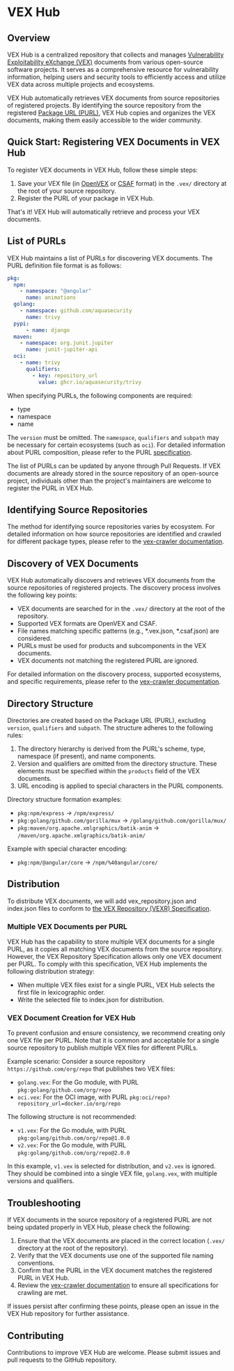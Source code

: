 # VEX Hub

## Overview

VEX Hub is a centralized repository that collects and manages [Vulnerability Exploitability eXchange (VEX)][vex] documents from various open-source software projects.
It serves as a comprehensive resource for vulnerability information, helping users and security tools to efficiently access and utilize VEX data across multiple projects and ecosystems.

VEX Hub automatically retrieves VEX documents from source repositories of registered projects.
By identifying the source repository from the registered [Package URL (PURL)][purl], VEX Hub copies and organizes the VEX documents, making them easily accessible to the wider community.

## Quick Start: Registering VEX Documents in VEX Hub

To register VEX documents in VEX Hub, follow these simple steps:

1. Save your VEX file (in [OpenVEX][openvex] or [CSAF][csaf] format) in the `.vex/` directory at the root of your source repository.
2. Register the PURL of your package in VEX Hub.

That's it!
VEX Hub will automatically retrieve and process your VEX documents.

## List of PURLs
VEX Hub maintains a list of PURLs for discovering VEX documents.
The PURL definition file format is as follows:

```yaml
pkg:
  npm:
    - namespace: "@angular"
      name: animations
  golang:
    - namespace: github.com/aquasecurity
      name: trivy
  pypi:
      - name: django
  maven:
    - namespace: org.junit.jupiter
      name: junit-jupiter-api
  oci:
    - name: trivy
      qualifiers:
        - key: repository_url
          value: ghcr.io/aquasecurity/trivy
```

When specifying PURLs, the following components are required:

* type
* namespace
* name

The `version` must be omitted.
The `namespace`, `qualifiers` and `subpath` may be necessary for certain ecosystems (such as `oci`).
For detailed information about PURL composition, please refer to the PURL [specification](https://github.com/package-url/purl-spec/blob/b33dda1cf4515efa8eabbbe8e9b140950805f845/PURL-SPECIFICATION.rst).

The list of PURLs can be updated by anyone through Pull Requests. If VEX documents are already stored in the source repository of an open-source project, individuals other than the project's maintainers are welcome to register the PURL in VEX Hub.

## Identifying Source Repositories
The method for identifying source repositories varies by ecosystem. For detailed information on how source repositories are identified and crawled for different package types, please refer to the [vex-crawler documentation](https://github.com/aquasecurity/vex-crawler).

## Discovery of VEX Documents
VEX Hub automatically discovers and retrieves VEX documents from the source repositories of registered projects. The discovery process involves the following key points:

- VEX documents are searched for in the `.vex/` directory at the root of the repository.
- Supported VEX formats are OpenVEX and CSAF.
- File names matching specific patterns (e.g., *.vex.json, *.csaf.json) are considered.
- PURLs must be used for products and subcomponents in the VEX documents.
- VEX documents not matching the registered PURL are ignored.

For detailed information on the discovery process, supported ecosystems, and specific requirements, please refer to the [vex-crawler documentation](https://github.com/aquasecurity/vex-crawler).

## Directory Structure

Directories are created based on the Package URL (PURL), excluding `version`, `qualifiers` and `subpath`.
The structure adheres to the following rules:

1. The directory hierarchy is derived from the PURL's scheme, type, namespace (if present), and name components.
2. Version and qualifiers are omitted from the directory structure. These elements must be specified within the `products` field of the VEX documents.
3. URL encoding is applied to special characters in the PURL components.

Directory structure formation examples:

- `pkg:npm/express` → `/npm/express/`
- `pkg:golang/github.com/gorilla/mux` → `/golang/github.com/gorilla/mux/`
- `pkg:maven/org.apache.xmlgraphics/batik-anim` → `/maven/org.apache.xmlgraphics/batik-anim/`

Example with special character encoding:

- `pkg:npm/@angular/core` → `/npm/%40angular/core/`

## Distribution
To distribute VEX documents, we will add vex_repository.json and index.json files to conform to [the VEX Repository (VEXR) Specification][vexr-spec].

### Multiple VEX Documents per PURL

VEX Hub has the capability to store multiple VEX documents for a single PURL, as it copies all matching VEX documents from the source repository.
However, the VEX Repository Specification allows only one VEX document per PURL.
To comply with this specification, VEX Hub implements the following distribution strategy:

- When multiple VEX files exist for a single PURL, VEX Hub selects the first file in lexicographic order.
- Write the selected file to index.json for distribution.

### VEX Document Creation for VEX Hub

To prevent confusion and ensure consistency, we recommend creating only one VEX file per PURL.
Note that it is common and acceptable for a single source repository to publish multiple VEX files for different PURLs.

Example scenario:
Consider a source repository `https://github.com/org/repo` that publishes two VEX files:

- `golang.vex`: For the Go module, with PURL `pkg:golang/github.com/org/repo`
- `oci.vex`: For the OCI image, with PURL `pkg:oci/repo?repository_url=docker.io/org/repo`

The following structure is not recommended:

- `v1.vex`: For the Go module, with PURL `pkg:golang/github.com/org/repo@1.0.0`
- `v2.vex`: For the Go module, with PURL `pkg:golang/github.com/org/repo@2.0.0`

In this example, `v1.vex` is selected for distribution, and `v2.vex` is ignored.
They should be combined into a single VEX file, `golang.vex`, with multiple versions and qualifiers.

## Troubleshooting
If VEX documents in the source repository of a registered PURL are not being updated properly in VEX Hub, please check the following:

1. Ensure that the VEX documents are placed in the correct location (`.vex/` directory at the root of the repository).
2. Verify that the VEX documents use one of the supported file naming conventions.
3. Confirm that the PURL in the VEX document matches the registered PURL in VEX Hub.
4. Review the [vex-crawler documentation](https://github.com/aquasecurity/vex-crawler) to ensure all specifications for crawling are met.

If issues persist after confirming these points, please open an issue in the VEX Hub repository for further assistance.

## Contributing
Contributions to improve VEX Hub are welcome. Please submit issues and pull requests to the GitHub repository.

[vex]: https://www.ntia.gov/files/ntia/publications/vex_one-page_summary.pdf
[purl]: https://github.com/package-url/purl-spec
[vexr-spec]: https://github.com/aquasecurity/vexr-spec
[openvex]: https://github.com/openvex/spec
[csaf]: https://docs.oasis-open.org/csaf/csaf/v2.0/os/csaf-v2.0-os.html